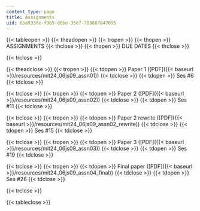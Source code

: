```yaml
---
content_type: page
title: Assignments
uid: 6ba933fe-f965-d0be-35e7-708867847095
---
```


{{< tableopen >}}
{{< theadopen >}}
{{< tropen >}}
{{< thopen >}}
ASSIGNMENTS
{{< thclose >}}
{{< thopen >}}
DUE DATES
{{< thclose >}}

{{< trclose >}}

{{< theadclose >}}
{{< tropen >}}
{{< tdopen >}}
Paper 1 ([PDF]({{< baseurl >}}/resources/mit24_06js09_assn01))
{{< tdclose >}}
{{< tdopen >}}
Ses #6
{{< tdclose >}}

{{< trclose >}}
{{< tropen >}}
{{< tdopen >}}
Paper 2 ([PDF]({{< baseurl >}}/resources/mit24_06js09_assn02))
{{< tdclose >}}
{{< tdopen >}}
Ses #11
{{< tdclose >}}

{{< trclose >}}
{{< tropen >}}
{{< tdopen >}}
Paper 2 rewrite ([PDF]({{< baseurl >}}/resources/mit24_06js09_assn02_rewrite))
{{< tdclose >}}
{{< tdopen >}}
Ses #15
{{< tdclose >}}

{{< trclose >}}
{{< tropen >}}
{{< tdopen >}}
Paper 3 ([PDF]({{< baseurl >}}/resources/mit24_06js09_assn03))
{{< tdclose >}}
{{< tdopen >}}
Ses #19
{{< tdclose >}}

{{< trclose >}}
{{< tropen >}}
{{< tdopen >}}
Final paper ([PDF]({{< baseurl >}}/resources/mit24_06js09_assn04_final))
{{< tdclose >}}
{{< tdopen >}}
Ses #26
{{< tdclose >}}

{{< trclose >}}

{{< tableclose >}}